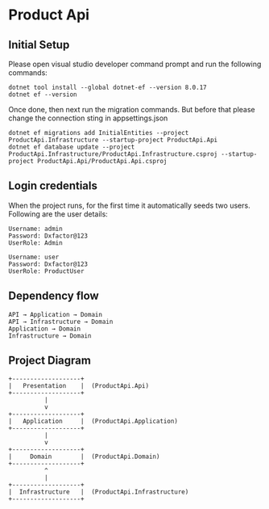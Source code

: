 # Product Api

## Initial Setup

Please open visual studio developer command prompt and run the following commands:

```
dotnet tool install --global dotnet-ef --version 8.0.17
dotnet ef --version
```

Once done, then next run the migration commands. But before that please change the connection sting in appsettings.json

```
dotnet ef migrations add InitialEntities --project ProductApi.Infrastructure --startup-project ProductApi.Api
dotnet ef database update --project ProductApi.Infrastructure/ProductApi.Infrastructure.csproj --startup-project ProductApi.Api/ProductApi.Api.csproj
```

## Login credentials

When the project runs, for the first time it automatically seeds two users. Following are the user details:

```
Username: admin
Password: Dxfactor@123
UserRole: Admin

Username: user
Password: Dxfactor@123
UserRole: ProductUser
```


## Dependency flow

```
API → Application → Domain
API → Infrastructure → Domain
Application → Domain
Infrastructure → Domain
```

## Project Diagram

```
+-------------------+
|   Presentation    |  (ProductApi.Api)
+-------------------+
          |
          v
+-------------------+
|   Application     |  (ProductApi.Application)
+-------------------+
          |
          v
+-------------------+
|     Domain        |  (ProductApi.Domain)
+-------------------+
          ^
          |
+-------------------+
|  Infrastructure   |  (ProductApi.Infrastructure)
+-------------------+
```